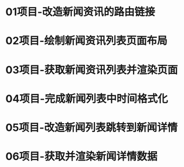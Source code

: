 # 01项目-改造新闻资讯的路由链接
# 02项目-绘制新闻资讯列表页面布局
# 03项目-获取新闻资讯列表并渲染页面
# 04项目-完成新闻列表中时间格式化
# 05项目-改造新闻列表跳转到新闻详情
# 06项目-获取并渲染新闻详情数据